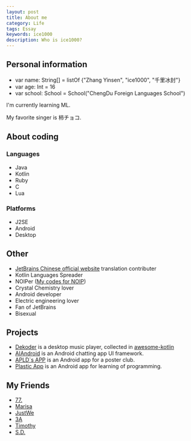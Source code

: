 ```yaml
---
layout: post  
title: About me
category: Life
tags: Essay
keywords: ice1000 
description: Who is ice1000?
---
```


## Personal information
+ var name: String[] = listOf {"Zhang Yinsen", "ice1000", "千里冰封"}
+ var age: Int = 16
+ var school: School = School("ChengDu Foreign Languages School")

I'm currently learning ML.

My favorite singer is 柿チョコ.

## About coding

### Languages
+ Java
+ Kotlin
+ Ruby
+ C
+ Lua

### Platforms
+ J2SE
+ Android
+ Desktop

## Other
+ [JetBrains Chinese official website](http://www.jetbrains.com.cn) translation contributer
+ Kotlin Languages Spreader
+ NOIPer ([My codes for NOIP](https://github.com/ice1000/OI-codes))
+ Crystal Chemistry lover
+ Android developer
+ Electric engineering lover
+ Fan of JetBrains
+ Bisexual

## Projects
+ [Dekoder](https://github.com/ice1000/Dekoder) is a desktop music player, collected in [awesome-kotlin](https://github.com/KotlinBy/awesome-kotlin)
+ [AIAndroid](https://github.com/ice1000/AIAndroid) is an Android chatting app UI framework.
+ [APLD`s APP](https://github.com/ice1000/ALPD-app) is an Android app for a poster club.
+ [Plastic App](https://github.com/ice1000/PlasticApp) is an Android app for learning of programming.

## My Friends
+ [  77.](https://ljason.cn/)
+ [Marisa](https://github.com/MarisaKirisame)
+ [JustWe](https://github.com/lfkdsk)
+ [3A](https://github.com/sg-first)
+ [Timothy](https://github.com/iXinWei)
+ [S.D.](https://github.com/Predator-SD)



